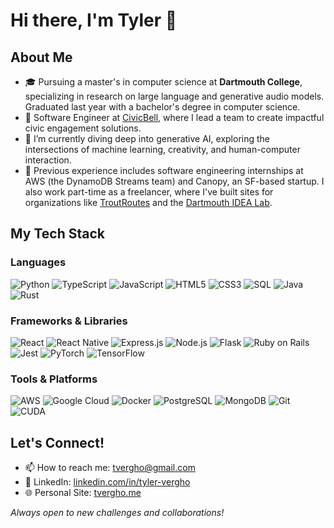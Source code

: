 # Hi there, I'm Tyler 👋
## About Me
- 🎓 Pursuing a master's in computer science at **Dartmouth College**, specializing in research on large language and generative audio models. Graduated last year with a bachelor's degree in computer science.
- 💼 Software Engineer at [CivicBell](https://civicbell.com/), where I lead a team to create impactful civic engagement solutions.
- 🌱 I’m currently diving deep into generative AI, exploring the intersections of machine learning, creativity, and human-computer interaction.
- 🚀 Previous experience includes software engineering internships at AWS (the DynamoDB Streams team) and Canopy, an SF-based startup. I also work part-time as a freelancer, where I've built sites for organizations like [TroutRoutes](https://maps.troutinsights.com/) and the [Dartmouth IDEA Lab](https://dartmouthidea.org/).

## My Tech Stack

### Languages
![Python](https://img.shields.io/badge/Python-3776AB?style=for-the-badge&logo=python&logoColor=white)
![TypeScript](https://img.shields.io/badge/Typescript-007ACC?style=for-the-badge&logo=typescript&logoColor=white)
![JavaScript](https://img.shields.io/badge/Javascript-F7DF1E?style=for-the-badge&logo=javascript&logoColor=black)
![HTML5](https://img.shields.io/badge/HTML5-E34F26?style=for-the-badge&logo=html5&logoColor=white)
![CSS3](https://img.shields.io/badge/CSS3-1572B6?style=for-the-badge&logo=css3&logoColor=white)
![SQL](https://img.shields.io/badge/SQL-4479A1?style=for-the-badge&logo=PostgreSQL&logoColor=white)
![Java](https://img.shields.io/badge/Java-ED8B00?style=for-the-badge&logo=openjdk&logoColor=white)
![Rust](https://img.shields.io/badge/Rust-000000?style=for-the-badge&logo=rust&logoColor=white)

### Frameworks & Libraries
![React](https://img.shields.io/badge/-React-61DBFB?style=for-the-badge&logo=react&logoColor=black)
![React Native](https://img.shields.io/badge/React_Native-20232A?style=for-the-badge&logo=react&logoColor=61DAFB)
![Express.js](https://img.shields.io/badge/Express.js-404D59?style=for-the-badge&logo=express&logoColor=white)
![Node.js](https://img.shields.io/badge/Node.js-3C873A?style=for-the-badge&logo=node.js&logoColor=white)
![Flask](https://img.shields.io/badge/Flask-000000?style=for-the-badge&logo=flask&logoColor=white)
![Ruby on Rails](https://img.shields.io/badge/Ruby_on_Rails-CC0000?style=for-the-badge&logo=ruby-on-rails&logoColor=white)
![Jest](https://img.shields.io/badge/Jest-C21325?style=for-the-badge&logo=jest&logoColor=white)
![PyTorch](https://img.shields.io/badge/PyTorch-%23EE4C2C.svg?style=for-the-badge&logo=PyTorch&logoColor=white)
![TensorFlow](https://img.shields.io/badge/TensorFlow-%23FF6F00.svg?style=for-the-badge&logo=TensorFlow&logoColor=white)

### Tools & Platforms
![AWS](https://img.shields.io/badge/AWS-232F3E?style=for-the-badge&logo=amazon-aws&logoColor=white)
![Google Cloud](https://img.shields.io/badge/Google_Cloud-4285F4?style=for-the-badge&logo=google-cloud&logoColor=white)
![Docker](https://img.shields.io/badge/Docker-2496ED?style=for-the-badge&logo=docker&logoColor=white)
![PostgreSQL](https://img.shields.io/badge/PostgreSQL-4169E1?style=for-the-badge&logo=postgresql&logoColor=white)
![MongoDB](https://img.shields.io/badge/MongoDB-4EA94B?style=for-the-badge&logo=mongodb&logoColor=white)
![Git](https://img.shields.io/badge/Git-F05032?style=for-the-badge&logo=git&logoColor=white)
![CUDA](https://img.shields.io/badge/CUDA-76B900?style=for-the-badge&logo=NVIDIA&logoColor=white)

## Let's Connect!
- 📫 How to reach me: [tvergho@gmail.com](mailto:tvergho@gmail.com)
- 🔗 LinkedIn: [linkedin.com/in/tyler-vergho](https://www.linkedin.com/in/tyler-vergho/)
- 🌐 Personal Site: [tvergho.me](https://tvergho.me/)

*Always open to new challenges and collaborations!*
